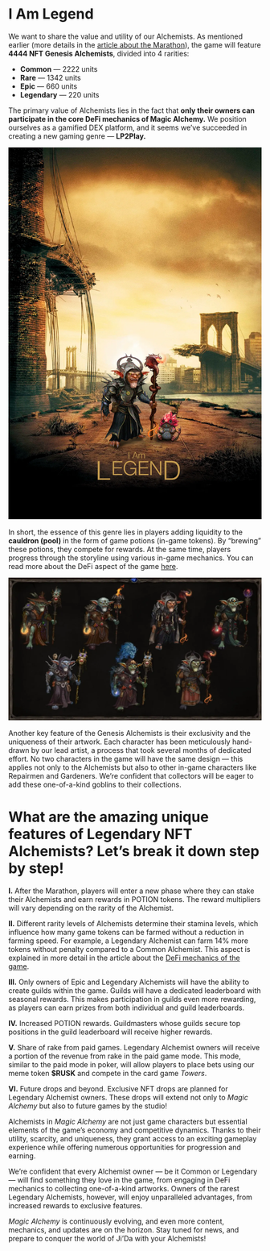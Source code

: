 I Am Legend
===========


We want to share the value and utility of our Alchemists. As mentioned earlier (more details in the [article about the Marathon](/@MagicAlchemy/token-and-nft-marathon-by-magic-alchemy-7992d9279312)), the game will feature **4444 NFT Genesis Alchemists**, divided into 4 rarities:

* **Common** — 2222 units
* **Rare** — 1342 units
* **Epic** — 660 units
* **Legendary** — 220 units

The primary value of Alchemists lies in the fact that **only their owners can participate in the core DeFi mechanics of Magic Alchemy.** We position ourselves as a gamified DEX platform, and it seems we’ve succeeded in creating a new gaming genre — **LP2Play.**


![](images/img-1-1400.png)

In short, the essence of this genre lies in players adding liquidity to the **cauldron (pool)** in the form of game potions (in-game tokens). By “brewing” these potions, they compete for rewards. At the same time, players progress through the storyline using various in-game mechanics. You can read more about the DeFi aspect of the game [here](../MA_DeFi_Part/MA_DeFi_Part_en.md).


![](images/img-2-1400.png)

Another key feature of the Genesis Alchemists is their exclusivity and the uniqueness of their artwork. Each character has been meticulously hand-drawn by our lead artist, a process that took several months of dedicated effort. No two characters in the game will have the same design — this applies not only to the Alchemists but also to other in-game characters like Repairmen and Gardeners. We’re confident that collectors will be eager to add these one-of-a-kind goblins to their collections.

What are the amazing unique features of Legendary NFT Alchemists? Let’s break it down step by step!
===================================================================================================

**I.** After the Marathon, players will enter a new phase where they can stake their Alchemists and earn rewards in POTION tokens. The reward multipliers will vary depending on the rarity of the Alchemist.

**II.** Different rarity levels of Alchemists determine their stamina levels, which influence how many game tokens can be farmed without a reduction in farming speed. For example, a Legendary Alchemist can farm 14% more tokens without penalty compared to a Common Alchemist. This aspect is explained in more detail in the article about the [DeFi mechanics of the game](../MA_DeFi_Part/MA_DeFi_Part_en.md).

**III.** Only owners of Epic and Legendary Alchemists will have the ability to create guilds within the game. Guilds will have a dedicated leaderboard with seasonal rewards. This makes participation in guilds even more rewarding, as players can earn prizes from both individual and guild leaderboards.

**IV.** Increased POTION rewards. Guildmasters whose guilds secure top positions in the guild leaderboard will receive higher rewards.

**V.** Share of rake from paid games. Legendary Alchemist owners will receive a portion of the revenue from rake in the paid game mode. This mode, similar to the paid mode in poker, will allow players to place bets using our meme token **$RUSK** and compete in the card game *Towers*.

**VI.** Future drops and beyond. Exclusive NFT drops are planned for Legendary Alchemist owners. These drops will extend not only to *Magic Alchemy* but also to future games by the studio!

Alchemists in *Magic Alchemy* are not just game characters but essential elements of the game’s economy and competitive dynamics. Thanks to their utility, scarcity, and uniqueness, they grant access to an exciting gameplay experience while offering numerous opportunities for progression and earning.

We’re confident that every Alchemist owner — be it Common or Legendary — will find something they love in the game, from engaging in DeFi mechanics to collecting one-of-a-kind artworks. Owners of the rarest Legendary Alchemists, however, will enjoy unparalleled advantages, from increased rewards to exclusive features.

*Magic Alchemy* is continuously evolving, and even more content, mechanics, and updates are on the horizon. Stay tuned for news, and prepare to conquer the world of Ji’Da with your Alchemists!
